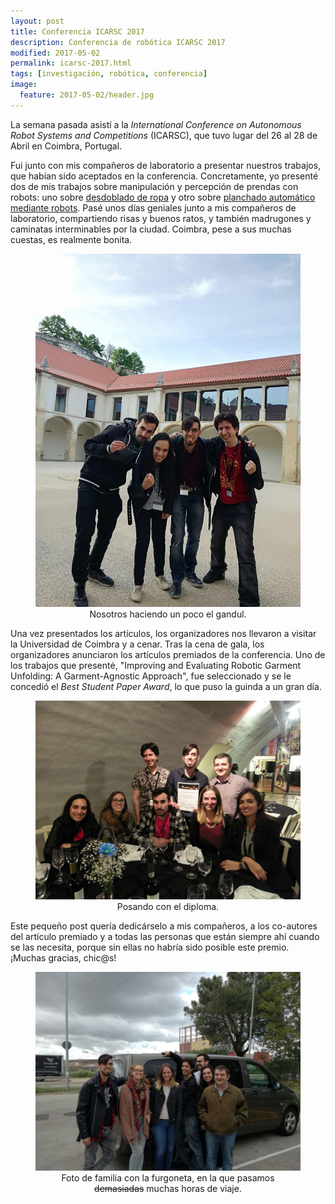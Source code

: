 ```yaml
---
layout: post
title: Conferencia ICARSC 2017
description: Conferencia de robótica ICARSC 2017
modified: 2017-05-02
permalink: icarsc-2017.html
tags: [investigación, robótica, conferencia]
image:
  feature: 2017-05-02/header.jpg
---
```



La semana pasada asistí a la *International Conference on Autonomous Robot Systems and Competitions* (ICARSC), que tuvo lugar del 26 al 28 de Abril en Coimbra, Portugal.

Fui junto con mis compañeros de laboratorio a presentar nuestros trabajos, que habían sido aceptados en la conferencia. Concretamente, yo presenté dos de mis trabajos sobre manipulación y percepción de prendas con robots: uno sobre [desdoblado de ropa](https://www.slideshare.net/DavidEstevez11/estevez2017icasrcunfoldingpresentation) y otro sobre [planchado automático mediante robots](https://www.slideshare.net/DavidEstevez11/estevez2017icasrcironingpresentation). Pasé unos días geniales junto a mis compañeros de laboratorio, compartiendo risas y buenos ratos, y también madrugones y caminatas interminables por la ciudad. Coimbra, pese a sus muchas cuestas, es realmente bonita.


<figure align="center">
	<img src="/img/blog/2017-05-02/icarsc-2017-01.jpg" alt="Nosotros haciendo un poco el gandul" width="450px">
	<figcaption>Nosotros haciendo un poco el gandul.</figcaption>
</figure>


Una vez presentados los artículos, los organizadores nos llevaron a visitar la Universidad de Coimbra y a cenar. Tras la cena de gala, los organizadores anunciaron los artículos premiados de la conferencia. Uno de los trabajos que presenté, "Improving and Evaluating Robotic Garment Unfolding: A Garment-Agnostic Approach", fue seleccionado y se le concedió el *Best Student Paper Award*, lo que puso la guinda a un gran día.
<figure align="center">
	<img src="/img/blog/2017-05-02/icarsc-2017-02.jpg" alt="Posando con el diploma" width="450px">
	<figcaption>Posando con el diploma.</figcaption>
</figure>


Este pequeño post quería dedicárselo a mis compañeros, a los co-autores del artículo premiado y a todas las personas que están siempre ahí cuando se las necesita, porque sin ellas no habría sido posible este premio. ¡Muchas gracias, chic@s!


<figure align="center">
	<img src="/img/blog/2017-05-02/icarsc-2017-03.jpg" alt="Foto de familia con la furgoneta, en la que pasamos bastantes horas de viaje." width="450px">
	<figcaption>Foto de familia con la furgoneta, en la que pasamos <strike>demasiadas</strike> muchas horas de viaje.</figcaption>
</figure>
